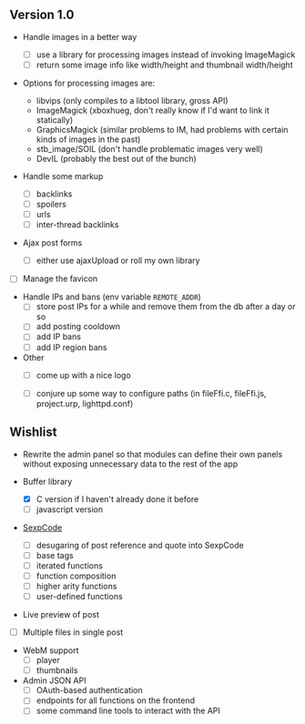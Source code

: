 ## Version 1.0
* Handle images in a better way
  * [ ] use a library for processing images instead of invoking ImageMagick
  * [ ] return some image info like width/height and thumbnail width/height

* Options for processing images are:
  * libvips (only compiles to a libtool library, gross API)
  * ImageMagick (xboxhueg, don't really know if I'd want to link it statically)
  * GraphicsMagick (similar problems to IM, had problems with certain kinds of images in the past)
  * stb\_image/SOIL (don't handle problematic images very well)
  * DevIL (probably the best out of the bunch)

* Handle some markup
  * [ ] backlinks
  * [ ] spoilers
  * [ ] urls
  * [ ] inter-thread backlinks

* Ajax post forms
  * [ ] either use ajaxUpload or roll my own library

* [ ] Manage the favicon

* Handle IPs and bans (env variable `REMOTE_ADDR`)
  * [ ] store post IPs for a while and remove them from the db after a day or so
  * [ ] add posting cooldown
  * [ ] add IP bans
  * [ ] add IP region bans

* Other
  * [ ] come up with a nice logo
  * [ ] conjure up some way to configure paths (in fileFfi.c, fileFfi.js, project.urp, lighttpd.conf)


## Wishlist
* Rewrite the admin panel so that modules can define their own panels without exposing unnecessary data to the rest of the app

* Buffer library
  * [X] C version if I haven't already done it before
  * [ ] javascript version

* [SexpCode](https://web.archive.org/web/20160321174220/http://cairnarvon.rotahall.org/misc/sexpcode.html)
  * [ ] desugaring of post reference and quote into SexpCode
  * [ ] base tags
  * [ ] iterated functions
  * [ ] function composition
  * [ ] higher arity functions
  * [ ] user-defined functions

* Live preview of post

* [ ] Multiple files in single post

* WebM support
  * [ ] player
  * [ ] thumbnails

* Admin JSON API
  * [ ] OAuth-based authentication
  * [ ] endpoints for all functions on the frontend
  * [ ] some command line tools to interact with the API
